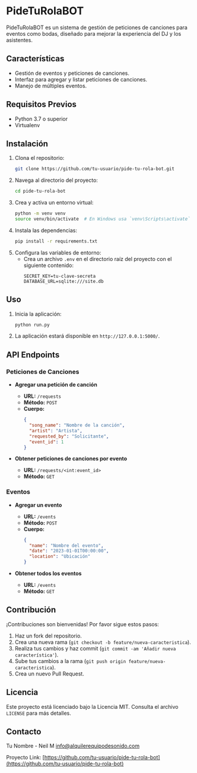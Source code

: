# PideTuRolaBOT

PideTuRolaBOT es un sistema de gestión de peticiones de canciones para eventos como bodas, diseñado para mejorar la experiencia del DJ y los asistentes.

## Características

- Gestión de eventos y peticiones de canciones.
- Interfaz para agregar y listar peticiones de canciones.
- Manejo de múltiples eventos.

## Requisitos Previos

- Python 3.7 o superior
- Virtualenv

## Instalación

1. Clona el repositorio:
    ```sh
    git clone https://github.com/tu-usuario/pide-tu-rola-bot.git
    ```
2. Navega al directorio del proyecto:
    ```sh
    cd pide-tu-rola-bot
    ```
3. Crea y activa un entorno virtual:
    ```sh
    python -m venv venv
    source venv/bin/activate  # En Windows usa `venv\Scripts\activate`
    ```
4. Instala las dependencias:
    ```sh
    pip install -r requirements.txt
    ```
5. Configura las variables de entorno:
    - Crea un archivo `.env` en el directorio raíz del proyecto con el siguiente contenido:
      ```env
      SECRET_KEY=tu-clave-secreta
      DATABASE_URL=sqlite:///site.db
      ```

## Uso

1. Inicia la aplicación:
    ```sh
    python run.py
    ```
2. La aplicación estará disponible en `http://127.0.0.1:5000/`.

## API Endpoints

### Peticiones de Canciones

- **Agregar una petición de canción**
  - **URL:** `/requests`
  - **Método:** `POST`
  - **Cuerpo:**
    ```json
    {
      "song_name": "Nombre de la canción",
      "artist": "Artista",
      "requested_by": "Solicitante",
      "event_id": 1
    }
    ```

- **Obtener peticiones de canciones por evento**
  - **URL:** `/requests/<int:event_id>`
  - **Método:** `GET`

### Eventos

- **Agregar un evento**
  - **URL:** `/events`
  - **Método:** `POST`
  - **Cuerpo:**
    ```json
    {
      "name": "Nombre del evento",
      "date": "2023-01-01T00:00:00",
      "location": "Ubicación"
    }
    ```

- **Obtener todos los eventos**
  - **URL:** `/events`
  - **Método:** `GET`

## Contribución

¡Contribuciones son bienvenidas! Por favor sigue estos pasos:

1. Haz un fork del repositorio.
2. Crea una nueva rama (`git checkout -b feature/nueva-caracteristica`).
3. Realiza tus cambios y haz commit (`git commit -am 'Añadir nueva característica'`).
4. Sube tus cambios a la rama (`git push origin feature/nueva-caracteristica`).
5. Crea un nuevo Pull Request.

## Licencia

Este proyecto está licenciado bajo la Licencia MIT. Consulta el archivo `LICENSE` para más detalles.

## Contacto

Tu Nombre - Neil M [info@alquilerequipodesonido.com](www.alquilerequipodesonido.com)

Proyecto Link: [https://github.com/tu-usuario/pide-tu-rola-bot](https://github.com/tu-usuario/pide-tu-rola-bot)

